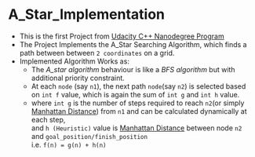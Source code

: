 # A_Star_Implementation
- This is the first Project from [Udacity C++ Nanodegree Program](https://www.udacity.com/course/c-plus-plus-nanodegree--nd213)
- The Project Implements the A_Star Searching Algorithm, which finds a path between between ```2 coordinates``` on a grid.
- Implemented Algorithm Works as:
  - The *A_star algorithm* behaviour is like a *BFS algorithm* but with additional priority constraint.
  - At each ```node``` (say ```n1```), the next path ```node```(say ```n2```) is selected based on ```int f``` value, which is again the sum of ```int g``` and ```int h``` value.
  - where ```int g``` is the number of steps required to reach ```n2```(or simply 
  [Manhattan Distance](https://www.sciencedirect.com/topics/mathematics/manhattan-distance#:~:text=The%20Manhattan%20distance%20is%20defined,which%20is%20its%20L1%2Dnorm.)) from ```n1``` and can be calculated dynamically at each step,<br>
  and ```h (Heuristic)``` value is [Manhattan Distance](https://www.sciencedirect.com/topics/mathematics/manhattan-distance#:~:text=The%20Manhattan%20distance%20is%20defined,which%20is%20its%20L1%2Dnorm.)
  between node ```n2``` and ```goal_position/finish_position```<br>
  i.e. ```f(n) = g(n) + h(n)```
